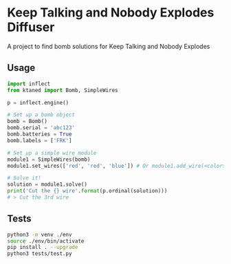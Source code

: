 # Keep Talking and Nobody Explodes Diffuser

A project to find bomb solutions for Keep Talking and Nobody Explodes

## Usage

```python
import inflect
from ktaned import Bomb, SimpleWires

p = inflect.engine()

# Set up a bomb object
bomb = Bomb()
bomb.serial = 'abc123'
bomb.batteries = True
bomb.labels = ['FRK']

# Set up a simple wire module
module1 = SimpleWires(bomb)
module1.set_wires(['red', 'red', 'blue']) # Or module1.add_wire(<color>)

# Solve it!
solution = module1.solve()
print('Cut the {} wire'.format(p.ordinal(solution)))
# > Cut the 3rd wire
```

## Tests

```bash
python3 -m venv ./env
source ./env/bin/activate
pip install . --upgrade
python3 tests/test.py
```
